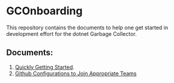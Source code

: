 # GCOnboarding

This repository contains the documents to help one get started in development effort for the dotnet Garbage Collector. 

## Documents:

1. [Quickly Getting Started](QuickGettingStarted.md).
2. [Github Configurations to Join Appropriate Teams](GithubConfigurations.md)